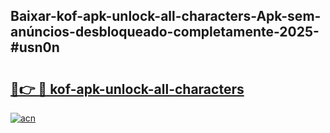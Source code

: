## Baixar-kof-apk-unlock-all-characters-Apk-sem-anúncios-desbloqueado-completamente-2025-#usn0n

# <h2><a href="https://ainizakaria.my?title=kof-apk-unlock-all-characters&ref=22M">🔗👉 🔴 kof-apk-unlock-all-characters</a></h2>

[![acn](https://github.com/user-attachments/assets/0f9c940e-d8b0-45ae-aac7-cd30a18b3e1c)](https://ainizakaria.my?title=kof-apk-unlock-all-characters&ref=22M)

